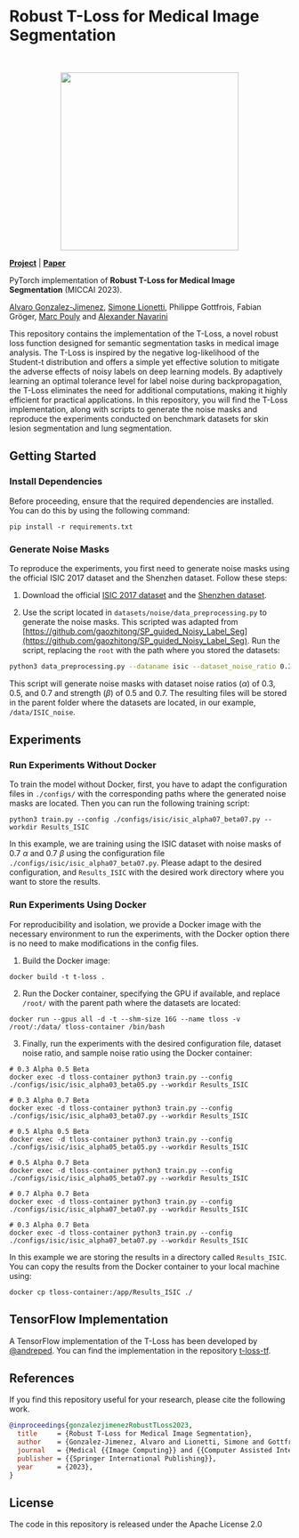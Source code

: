 # Robust T-Loss for Medical Image Segmentation

<br>


<p align="center">
<img src="./assets/tloss.gif" width="320"/>
</p>

[**Project**](https://robust-tloss.github.io/) | [**Paper**](https://arxiv.org/abs/2306.00753) 

PyTorch implementation of **Robust T-Loss for Medical Image Segmentation** (MICCAI 2023).

[Alvaro Gonzalez-Jimenez](https://alvarogonjim.github.io), [Simone Lionetti](https://www.hslu.ch/en/lucerne-university-of-applied-sciences-and-arts/about-us/people-finder/profile/?pid=4484), Philippe Gottfrois, Fabian Gröger, [Marc Pouly](https://marcpouly.ch/) and [Alexander Navarini](https://navarinilab.com/)



This repository contains the implementation of the T-Loss, a novel robust loss function designed for semantic segmentation tasks in medical image analysis. The T-Loss is inspired by the negative log-likelihood of the Student-t distribution and offers a simple yet effective solution to mitigate the adverse effects of noisy labels on deep learning models. By adaptively learning an optimal tolerance level for label noise during backpropagation, the T-Loss eliminates the need for additional computations, making it highly efficient for practical applications. In this repository, you will find the T-Loss implementation, along with scripts to generate the noise masks and reproduce the experiments conducted on benchmark datasets for skin lesion segmentation and lung segmentation. 


## Getting Started

### Install Dependencies

Before proceeding, ensure that the required dependencies are installed. You can do this by using the following command:

```
pip install -r requirements.txt
```

### Generate Noise Masks

To reproduce the experiments, you first need to generate noise masks using the official ISIC 2017 dataset and the Shenzhen dataset. Follow these steps:

1. Download the official [ISIC 2017 dataset](https://challenge.isic-archive.com/data/#2017) and the [Shenzhen dataset](https://www.kaggle.com/datasets/yoctoman/shcxr-lung-mask).

2. Use the script located in `datasets/noise/data_preprocessing.py` to generate the noise masks. This scripted was adapted from [https://github.com/gaozhitong/SP_guided_Noisy_Label_Seg](https://github.com/gaozhitong/SP_guided_Noisy_Label_Seg). Run the script, replacing the `root` with the path where you stored the datasets:

```bash
python3 data_preprocessing.py --dataname isic --dataset_noise_ratio 0.3 0.5 0.7 --sample_noise_ratio 0.5 0.7 --root /data/ISIC/
```


This script will generate noise masks with dataset noise ratios ($\alpha$) of 0.3, 0.5, and 0.7 and strength ($\beta$) of 0.5 and 0.7. The resulting files will be stored in the parent folder where the datasets are located, in our example, `/data/ISIC_noise`.

## Experiments

### Run Experiments Without Docker 

To train the model without Docker, first, you have to adapt the configuration files in `./configs/` with the corresponding paths where the generated noise masks are located. Then you can run the following training script:

```
python3 train.py --config ./configs/isic/isic_alpha07_beta07.py --workdir Results_ISIC
```
In this example, we are training using the ISIC dataset with noise masks of 0.7 $\alpha$ and 0.7 $\beta$ using the configuration file `./configs/isic/isic_alpha07_beta07.py`. Please adapt to the desired configuration, and `Results_ISIC` with the desired work directory where you want to store the results.

### Run Experiments Using Docker

For reproducibility and isolation, we provide a Docker image with the necessary environment to run the experiments, with the Docker option there is no need to make modifications in the config files. 

1. Build the Docker image:
```
docker build -t t-loss .
```

2. Run the Docker container, specifying the GPU if available, and replace `/root/` with the parent path where the datasets are located:

```
docker run --gpus all -d -t --shm-size 16G --name tloss -v /root/:/data/ tloss-container /bin/bash
```

3. Finally, run the experiments with the desired configuration file, dataset noise ratio, and sample noise ratio using the Docker container: 

```
# 0.3 Alpha 0.5 Beta
docker exec -d tloss-container python3 train.py --config ./configs/isic/isic_alpha03_beta05.py --workdir Results_ISIC

# 0.3 Alpha 0.7 Beta
docker exec -d tloss-container python3 train.py --config ./configs/isic/isic_alpha03_beta07.py --workdir Results_ISIC

# 0.5 Alpha 0.5 Beta
docker exec -d tloss-container python3 train.py --config ./configs/isic/isic_alpha05_beta05.py --workdir Results_ISIC

# 0.5 Alpha 0.7 Beta
docker exec -d tloss-container python3 train.py --config ./configs/isic/isic_alpha05_beta07.py --workdir Results_ISIC

# 0.7 Alpha 0.7 Beta
docker exec -d tloss-container python3 train.py --config ./configs/isic/isic_alpha07_beta07.py --workdir Results_ISIC

# 0.3 Alpha 0.7 Beta
docker exec -d tloss-container python3 train.py --config ./configs/isic/isic_alpha07_beta07.py --workdir Results_ISIC
```

In this example we are storing the results in a directory called `Results_ISIC`. You can copy the results from the Docker container to your local machine using:

```
docker cp tloss-container:/app/Results_ISIC ./
```

## TensorFlow Implementation

A TensorFlow implementation of the T-Loss has been developed by [@andreped](https://github.com/andreped). 
You can find the implementation in the repository [t-loss-tf](https://github.com/andreped/t-loss-tf).

## References
If you find this repository useful for your research, please cite the following work.

```bib
@inproceedings{gonzalezjimenezRobustTLoss2023,
  title     = {Robust T-Loss for Medical Image Segmentation},
  author    = {Gonzalez-Jimenez, Alvaro and Lionetti, Simone and Gottfrois, Philippe and Gröger, Fabian and Pouly, Marc and Navarini, Alexander},
  journal   = {Medical {{Image Computing}} and {{Computer Assisted Intervention}} – {{MICCAI}} 2023},
  publisher = {{Springer International Publishing}},
  year      = {2023},
}
```

## License
The code in this repository is released under the Apache License 2.0
